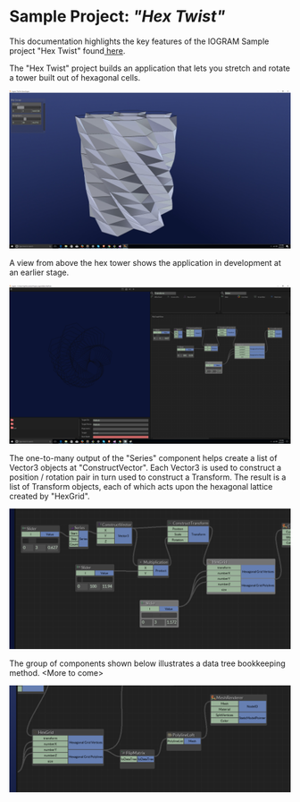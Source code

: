 # Sample Project: _"Hex Twist"_

This documentation highlights the key features of the IOGRAM Sample project "Hex Twist" found[ here](https://github.com/MeshGeometry/IogramSamples).

The "Hex Twist" project builds an application that lets you stretch and rotate a tower built out of hexagonal cells.

![](/assets/hex_twist_app.jpg)

A view from above the hex tower shows the application in development at an earlier stage.

![](/assets/hex_twist_2.png)

The one-to-many output of the "Series" component helps create a list of Vector3 objects at "ConstructVector". Each Vector3 is used to construct a position / rotation pair in turn used to construct a Transform. The result is a list of Transform objects, each of which acts upon the hexagonal lattice created by "HexGrid".

![](/assets/hex_twist_2b.png)

The group of components shown below illustrates a data tree bookkeeping method. &lt;More to come&gt;

![](/assets/hex_twist_3b.png)

